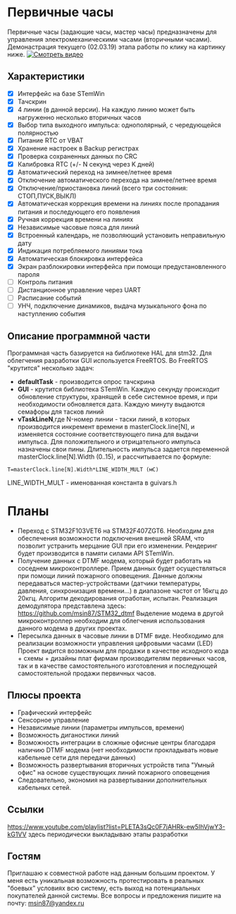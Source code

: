 # Первичные часы
Первичные часы (задающие часы, мастер часы) предназначены для управления электромеханическими часами (вторичными часами). Демонастрация текущего (02.03.19) этапа работы по клику на картинку ниже.
[![Смотреть видео](https://s133vla.storage.yandex.net/rdisk/e6584dbf3e3b5a97d9b9fd06d00fecb63ac216b602dc7513d50110be0a013b95/5c7986a3/TaqoQ1MIbRgIER90BVROBcjH5a_rfrQXlxMcgNyjnkkVNIhviF382HP-HeNiUWNG0S4-WEtuZM_iVRlPNqJN1w==?uid=310131527&filename=2019-03-01%2018-14-24.JPG&disposition=attachment&hash=&limit=0&content_type=image%2Fjpeg&fsize=1076844&hid=ae868838ed881e2fbd57e7e2f9c0c320&media_type=image&tknv=v2&etag=7bd37f4159af721d95f19dd5e291f660&rtoken=znatBsEVw5xl&force_default=yes&ycrid=na-2d614660c1dcfa139c1595a0f0d4444c-downloader6f&ts=5830d56a4aec0&s=c261775a483a3bc28a1301d73ac0f3dc4b84fe2611ff5b660ba450f74919ab8b&pb=U2FsdGVkX1-sh6qjdL55lij-O5IhsomxVo9paJemvA1HcbjvoVwwziauUfUBoN4sO471Q3CrmPiJo5HLTaTMK2xR0RzLtJonfzTVaO50Pmw)](https://youtu.be/78TaWfKCd9A)
## Характеристики
- [x] Интерфейс на базе STemWin
- [x] Тачскрин
- [x] 4 линии (в данной версии). На каждую линию может быть нагруженно несколько вторичных часов
- [x] Выбор типа выходного импульса: однополярный, с чередующейся полярностью
- [x] Питание RTC от VBAT
- [x] Хранение настроек в Backup регистрах
- [x] Проверка сохраненных данных по CRC
- [x] Калибровка RTC (+/- N секунд через K дней) 
- [x] Автоматический переход на зимнее/летнее время
- [x] Отключение автоматического перехода на зимнее/летнее время
- [x] Отключение/приостановка линий (всего три состояния: СТОП,ПУСК,ВЫКЛ)
- [x] Автоматическая коррекция времени на линиях после пропадания питания и последующего его появления
- [x] Ручная коррекция времени на линиях
- [x] Независимые часовые пояса для линий
- [x] Встроенный календарь, не позволяющий установить неправильную дату
- [x] Индикация потребляемого линиями тока
- [x] Автоматическая блокировка интерфейса 
- [x] Экран разблокировки интерфейса при помощи предустановленного пароля
- [ ] Контроль питания 
- [ ] Дистанционное управление через UART
- [ ] Расписание событий
- [ ] УНЧ, подключение динамиков, выдача музыкального фона по наступлению события
## Описание программной части
Программная часть базируется на библиотеке HAL для stm32. Для облегчения разработки GUI используется FreeRTOS. Во FreeRTOS "крутится" несколько задач:
- **defaultTask** - производится опрос тачскрина
- **GUI** - крутится библиотека STemWin. Каждую секунду происходит обновление структуры, хранящей в себе системное время, и при необходимости обновляется дата. Каждую минуту выдаются семафоры для тасков линий
- **vTaskLineN**,где N-номер линии - таски линий, в которых производится инкремент времени в masterClock.line[N], и изменяется состояние соответствующего пина для выдачи импульса. Для положительного и отрицательного импульса назначены свои пины. Длительность импульса задается переменной masterClock.line[N].Width (0..15), и рассчитывается по формуле: 
```
T=masterClock.line[N].Width*LINE_WIDTH_MULT (мС)
```
LINE_WIDTH_MULT - именованная константа в guivars.h
# Планы
- Переход с STM32F103VET6 на STM32F407ZGT6. Необходим для обеспечения возможности подключения внешней SRAM, что позволит устранить мерцание GUI при его изменении. Рендеринг будет производится в памяти силами API STemWin. 
- Получение данных с DTMF модема, который будет работать на соседнем микроконтроллере. Прием данных будет осуществляться при помощи линий пожарного оповещения. Данные должны передаваться мастер-устройствами (датчики температуры, давления, синхронизация времени...) в диапазоне частот от 16кгц до 20кгц. Алгоритм декодирования отработан, испытан. Реализация демодулятора представлена здесь: https://github.com/msin87/STM32_dtmf Выделение модема в другой микроконтроллер необходим для облегчения использования данного модема в других проектах. 
- Пересылка данных в часовые линии в DTMF виде. Необходимо для реализации возможности управления цифровыми часами (LED)
Проект видится возможным для продажи в качестве исходного кода + схемы + дизайны плат фирмам производителям первичных часов, так и в качестве самостоятельного изготовления и последующей самостоятельной продажи первичных часов. 
## Плюсы проекта
- Графический интерфейс
- Сенсорное управление
- Независимые линии (параметры импульсов, времени)
- Возможность диганостики линий
- Возможность интеграции в сложные офисные центры благодаря наличию DTMF модема (нет необходимости прокладывать новые кабельные сети для передачи данных)
- Возможность развертывания вторичных устройств типа "Умный офис" на основе существующих линий пожарного оповещения
- Следовательно, экономия на развертывании дополнительных кабельных сетей. 
## Ссылки
https://www.youtube.com/playlist?list=PLETA3sQc0F7jAHRk-ew5IhVjwY3-kG1VV здесь периодически выкладываю этапы разработки
## Гостям
Приглашаю к совместной работе над данным большим проектом. У меня есть уникальная возможность протестировать в реальных "боевых" условиях всю систему, есть выход на потенциальных покупателей данной системы.
Все вопросы и предложения пишите на почту: msin87@yandex.ru 
